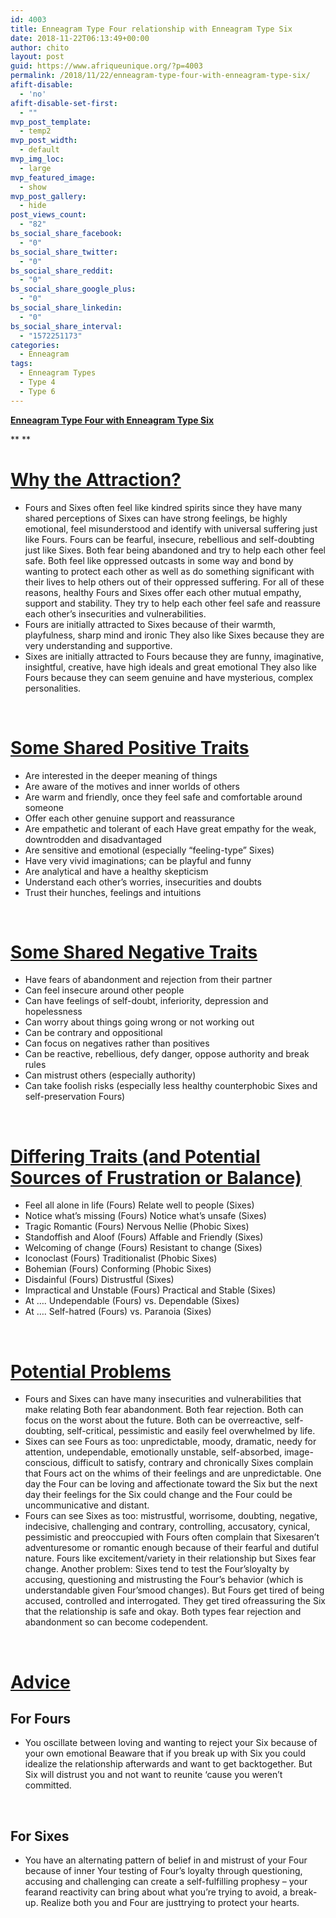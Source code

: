 ```yaml
---
id: 4003
title: Enneagram Type Four relationship with Enneagram Type Six
date: 2018-11-22T06:13:49+00:00
author: chito
layout: post
guid: https://www.afriqueunique.org/?p=4003
permalink: /2018/11/22/enneagram-type-four-with-enneagram-type-six/
afift-disable:
  - 'no'
afift-disable-set-first:
  - ""
mvp_post_template:
  - temp2
mvp_post_width:
  - default
mvp_img_loc:
  - large
mvp_featured_image:
  - show
mvp_post_gallery:
  - hide
post_views_count:
  - "82"
bs_social_share_facebook:
  - "0"
bs_social_share_twitter:
  - "0"
bs_social_share_reddit:
  - "0"
bs_social_share_google_plus:
  - "0"
bs_social_share_linkedin:
  - "0"
bs_social_share_interval:
  - "1572251173"
categories:
  - Enneagram
tags:
  - Enneagram Types
  - Type 4
  - Type 6
---
```

**<u>Enneagram Type Four with Enneagram Type Six</u>**

** **

# <u>Why the Attraction?</u>

  * Fours and Sixes often feel like kindred spirits since they have many shared perceptions of Sixes can have strong feelings, be highly emotional, feel misunderstood and identify with universal suffering just like Fours. Fours can be fearful, insecure, rebellious and self-doubting just like Sixes. Both fear being abandoned and try to help each other feel safe. Both feel like oppressed outcasts in some way and bond by wanting to protect each other as well as do something significant with their lives to help others out of their oppressed suffering. For all of these reasons, healthy Fours and Sixes offer each other mutual empathy, support and stability. They try to help each other feel safe and reassure each other’s insecurities and vulnerabilities.
  * Fours are initially attracted to Sixes because of their warmth, playfulness, sharp mind and ironic They also like Sixes because they are very understanding and supportive.
  * Sixes are initially attracted to Fours because they are funny, imaginative, insightful, creative, have high ideals and great emotional They also like Fours because they can seem genuine and have mysterious, complex personalities.

&nbsp;

# <u>Some Shared Positive Traits</u>

  * Are interested in the deeper meaning of things
  * Are aware of the motives and inner worlds of others
  * Are warm and friendly, once they feel safe and comfortable around someone
  * Offer each other genuine support and reassurance
  * Are empathetic and tolerant of each Have great empathy for the weak, downtrodden and disadvantaged
  * Are sensitive and emotional (especially “feeling-type” Sixes)
  * Have very vivid imaginations; can be playful and funny
  * Are analytical and have a healthy skepticism
  * Understand each other’s worries, insecurities and doubts
  * Trust their hunches, feelings and intuitions

&nbsp;

# <u>Some Shared Negative Traits</u>

  * Have fears of abandonment and rejection from their partner
  * Can feel insecure around other people
  * Can have feelings of self-doubt, inferiority, depression and hopelessness
  * Can worry about things going wrong or not working out
  * Can be contrary and oppositional
  * Can focus on negatives rather than positives
  * Can be reactive, rebellious, defy danger, oppose authority and break rules
  * Can mistrust others (especially authority)
  * Can take foolish risks (especially less healthy counterphobic Sixes and self-preservation Fours)

&nbsp;

# <u>Differing Traits (and Potential Sources of Frustration or Balance)</u>

  * Feel all alone in life (Fours) Relate well to people (Sixes)
  * Notice what’s missing (Fours) Notice what’s unsafe (Sixes)
  * Tragic Romantic (Fours) Nervous Nellie (Phobic Sixes)
  * Standoffish and Aloof (Fours) Affable and Friendly (Sixes)
  * Welcoming of change (Fours) Resistant to change (Sixes)
  * Iconoclast (Fours) Traditionalist (Phobic Sixes)
  * Bohemian (Fours) Conforming (Phobic Sixes)
  * Disdainful (Fours) Distrustful (Sixes)
  * Impractical and Unstable (Fours) Practical and Stable (Sixes)
  * At &#8230;. Undependable (Fours) vs. Dependable (Sixes)
  * At &#8230;. Self-hatred (Fours) vs. Paranoia (Sixes)

&nbsp;

# <u>Potential Problems</u>

  * Fours and Sixes can have many insecurities and vulnerabilities that make relating Both fear abandonment. Both fear rejection. Both can focus on the worst about the future. Both can be overreactive, self-doubting, self-critical, pessimistic and easily feel overwhelmed by life.
  * Sixes can see Fours as too: unpredictable, moody, dramatic, needy for attention, undependable, emotionally unstable, self-absorbed, image-conscious, difficult to satisfy, contrary and chronically Sixes complain that Fours act on the whims of their feelings and are unpredictable. One day the Four can be loving and affectionate toward the Six but the next day their feelings for the Six could change and the Four could be uncommunicative and distant.
  * Fours can see Sixes as too: mistrustful, worrisome, doubting, negative, indecisive, challenging and contrary, controlling, accusatory, cynical, pessimistic and preoccupied with Fours often complain that Sixesaren’t adventuresome or romantic enough because of their fearful and dutiful nature. Fours like excitement/variety in their relationship but Sixes fear change. Another problem: Sixes tend to test the Four’sloyalty by accusing, questioning and mistrusting the Four’s behavior (which is understandable given Four’smood changes). But Fours get tired of being accused, controlled and interrogated. They get tired ofreassuring the Six that the relationship is safe and okay. Both types fear rejection and abandonment so can become codependent.

&nbsp;

# <u>Advice</u>

## For Fours

  * You oscillate between loving and wanting to reject your Six because of your own emotional Beaware that if you break up with Six you could idealize the relationship afterwards and want to get backtogether. But Six will distrust you and not want to reunite ‘cause you weren’t committed.

&nbsp;

## For Sixes

  * You have an alternating pattern of belief in and mistrust of your Four because of inner Your testing of Four’s loyalty through questioning, accusing and challenging can create a self-fulfilling prophesy – your fearand reactivity can bring about what you’re trying to avoid, a break-up. Realize both you and Four are justtrying to protect your hearts.